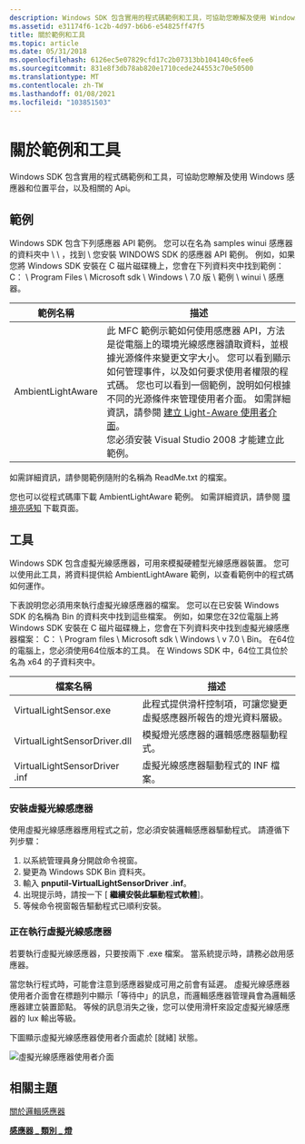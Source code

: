 ```yaml
---
description: Windows SDK 包含實用的程式碼範例和工具，可協助您瞭解及使用 Windows 感應器和位置平台，以及相關的 Api。
ms.assetid: e31174f6-1c2b-4d97-b6b6-e54825ff47f5
title: 關於範例和工具
ms.topic: article
ms.date: 05/31/2018
ms.openlocfilehash: 6126ec5e07829cfd17c2b07313bb104140c6fee6
ms.sourcegitcommit: 831e8f3db78ab820e1710cede244553c70e50500
ms.translationtype: MT
ms.contentlocale: zh-TW
ms.lasthandoff: 01/08/2021
ms.locfileid: "103851503"
---
```

# <a name="about-the-samples-and-tools"></a>關於範例和工具

Windows SDK 包含實用的程式碼範例和工具，可協助您瞭解及使用 Windows 感應器和位置平台，以及相關的 Api。

## <a name="samples"></a>範例

Windows SDK 包含下列感應器 API 範例。 您可以在名為 samples winui 感應器的資料夾中 \\ \\ ，找到 \\ 您安裝 WINDOWS SDK 的感應器 API 範例。 例如，如果您將 Windows SDK 安裝在 C 磁片磁碟機上，您會在下列資料夾中找到範例： C： \\ Program Files \\ Microsoft sdk \\ Windows \\ 7.0 版 \\ 範例 \\ winui \\ 感應器。



| 範例名稱       | 描述                                                                                                                                                                                                                                                                                                                                                                                                                                                                                                                                                            |
|-------------------|------------------------------------------------------------------------------------------------------------------------------------------------------------------------------------------------------------------------------------------------------------------------------------------------------------------------------------------------------------------------------------------------------------------------------------------------------------------------------------------------------------------------------------------------------------------------|
| AmbientLightAware | 此 MFC 範例示範如何使用感應器 API，方法是從電腦上的環境光線感應器讀取資料，並根據光源條件來變更文字大小。 您可以看到顯示如何管理事件，以及如何要求使用者權限的程式碼。 您也可以看到一個範例，說明如何根據不同的光源條件來管理使用者介面。 如需詳細資訊，請參閱 [建立 Light-Aware 使用者介面](creating-light-aware-user-interfaces.md)。<br/> 您必須安裝 Visual Studio 2008 才能建立此範例。<br/> |



 

如需詳細資訊，請參閱範例隨附的名稱為 ReadMe.txt 的檔案。

您也可以從程式碼庫下載 AmbientLightAware 範例。 如需詳細資訊，請參閱 [環境亮感知](/samples/browse/?redirectedfrom=MSDN-samples) 下載頁面。

## <a name="tools"></a>工具

Windows SDK 包含虛擬光線感應器，可用來模擬硬體型光線感應器裝置。 您可以使用此工具，將資料提供給 AmbientLightAware 範例，以查看範例中的程式碼如何運作。

下表說明您必須用來執行虛擬光線感應器的檔案。 您可以在已安裝 Windows SDK 的名稱為 Bin 的資料夾中找到這些檔案。 例如，如果您在32位電腦上將 Windows SDK 安裝在 C 磁片磁碟機上，您會在下列資料夾中找到虛擬光線感應器檔案： C： \\ Program files \\ Microsoft sdk \\ Windows \\ v 7.0 \\ Bin。 在64位的電腦上，您必須使用64位版本的工具。 在 Windows SDK 中，64位工具位於名為 x64 的子資料夾中。



| 檔案名稱                    | 描述                                                                                                                    |
|------------------------------|--------------------------------------------------------------------------------------------------------------------------------|
| VirtualLightSensor.exe       | 此程式提供滑杆控制項，可讓您變更虛擬感應器所報告的燈光資料層級。 |
| VirtualLightSensorDriver.dll | 模擬燈光感應器的邏輯感應器驅動程式。                                                                       |
| VirtualLightSensorDriver .inf | 虛擬光線感應器驅動程式的 INF 檔案。                                                                              |



 

### <a name="installing-the-virtual-light-sensor"></a>安裝虛擬光線感應器

使用虛擬光線感應器應用程式之前，您必須安裝邏輯感應器驅動程式。 請遵循下列步驟：

1.  以系統管理員身分開啟命令視窗。
2.  變更為 Windows SDK Bin 資料夾。
3.  輸入 **pnputil-VirtualLightSensorDriver .inf**。
4.  出現提示時，請按一下 [ **繼續安裝此驅動程式軟體**]。
5.  等候命令視窗報告驅動程式已順利安裝。

### <a name="running-the-virtual-light-sensor"></a>正在執行虛擬光線感應器

若要執行虛擬光線感應器，只要按兩下 .exe 檔案。 當系統提示時，請務必啟用感應器。

當您執行程式時，可能會注意到感應器變成可用之前會有延遲。 虛擬光線感應器使用者介面會在標題列中顯示「等待中」的訊息，而邏輯感應器管理員會為邏輯感應器建立裝置節點。 等候的訊息消失之後，您可以使用滑杆來設定虛擬光線感應器的 lux 輸出等級。

下圖顯示虛擬光線感應器使用者介面處於 [就緒] 狀態。

![虛擬光線感應器使用者介面](images/virtuallightsensor.png)

## <a name="related-topics"></a>相關主題

<dl> <dt>

[關於邏輯感應器](about-logical-sensors.md)
</dt> <dt>

[**感應器 \_ 類別 \_ 燈**](sensor-category-light.md)
</dt> </dl>

 

